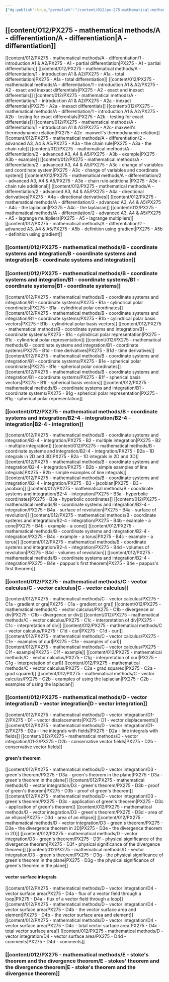 ```yaml
---
{"dg-publish":true,"permalink":"/content/012/px-275-mathematical-methods/px-275-0-mathematical-methods/","created":"2024-11-25T10:50:32.000+00:00","updated":"2024-11-26T20:12:03.433+00:00"}
---
```


## [[content/012/PX275 - mathematical methods/A - differentiation/A - differentiation\|A - differentiation]]
[[content/012/PX275 - mathematical methods/A - differentiation/1 - introduction A1 & A2/PX275 - A1 - partial differentiation\|PX275 - A1 - partial differentiation]]
[[content/012/PX275 - mathematical methods/A - differentiation/1 - introduction A1 & A2/PX275 - A1a - total differentiation\|PX275 - A1a - total differentiation]]
[[content/012/PX275 - mathematical methods/A - differentiation/1 - introduction A1 & A2/PX275 - A2 - exact and inexact differentials\|PX275 - A2 - exact and inexact differentials]]
[[content/012/PX275 - mathematical methods/A - differentiation/1 - introduction A1 & A2/PX275 - A2a - inexact differentials\|PX275 - A2a - inexact differentials]]
[[content/012/PX275 - mathematical methods/A - differentiation/1 - introduction A1 & A2/PX275 - A2b - testing for exact differentials\|PX275 - A2b - testing for exact differentials]]
[[content/012/PX275 - mathematical methods/A - differentiation/1 - introduction A1 & A2/PX275 - A2c- maxwell's thermodynamic relation\|PX275 - A2c- maxwell's thermodynamic relation]]
[[content/012/PX275 - mathematical methods/A - differentiation/2 - advanced A3, A4 & A5/PX275 - A3a - the chain rule\|PX275 - A3a - the chain rule]]
[[content/012/PX275 - mathematical methods/A - differentiation/2 - advanced A3, A4 & A5/PX275 - A3b - example\|PX275 - A3b - example]]
[[content/012/PX275 - mathematical methods/A - differentiation/2 - advanced A3, A4 & A5/PX275 - A3c - change of variables and coordinate system\|PX275 - A3c - change of variables and coordinate system]]
[[content/012/PX275 - mathematical methods/A - differentiation/2 - advanced A3, A4 & A5/PX275 - A3e - chain rule additional\|PX275 - A3e - chain rule additional]]
[[content/012/PX275 - mathematical methods/A - differentiation/2 - advanced A3, A4 & A5/PX275 - A4a - directional derivatives\|PX275 - A4a - directional derivatives]]
[[content/012/PX275 - mathematical methods/A - differentiation/2 - advanced A3, A4 & A5/PX275 - A4c - the laplacian\|PX275 - A4c - the laplacian]]
[[content/012/PX275 - mathematical methods/A - differentiation/2 - advanced A3, A4 & A5/PX275 - A5 - lagrange multipliers\|PX275 - A5 - lagrange multipliers]]
[[content/012/PX275 - mathematical methods/A - differentiation/2 - advanced A3, A4 & A5/PX275 - A5b - definition using gradient\|PX275 - A5b - definition using gradient]]
### [[content/012/PX275 - mathematical methods/B - coordinate systems and integration/B - coordinate systems and integration\|B - coordinate systems and integration]]
### [[content/012/PX275 - mathematical methods/B - coordinate systems and integration/B1 - coordinate systems/B1 - coordinate systems\|B1 - coordinate systems]]
[[content/012/PX275 - mathematical methods/B - coordinate systems and integration/B1 - coordinate systems/PX275 - B1a - cylindrical polar coordinates\|PX275 - B1a - cylindrical polar coordinates]]
[[content/012/PX275 - mathematical methods/B - coordinate systems and integration/B1 - coordinate systems/PX275 - B1b - cylindrical polar basis vectors\|PX275 - B1b - cylindrical polar basis vectors]]
[[content/012/PX275 - mathematical methods/B - coordinate systems and integration/B1 - coordinate systems/PX275 - B1c - cylindrical polar representation\|PX275 - B1c - cylindrical polar representation]]
[[content/012/PX275 - mathematical methods/B - coordinate systems and integration/B1 - coordinate systems/PX275 - B1d - time derivatives\|PX275 - B1d - time derivatives]]
[[content/012/PX275 - mathematical methods/B - coordinate systems and integration/B1 - coordinate systems/PX275 - B1e - spherical polar coordinates\|PX275 - B1e - spherical polar coordinates]]
[[content/012/PX275 - mathematical methods/B - coordinate systems and integration/B1 - coordinate systems/PX275 - B1f - spherical basis vectors\|PX275 - B1f - spherical basis vectors]]
[[content/012/PX275 - mathematical methods/B - coordinate systems and integration/B1 - coordinate systems/PX275 - B1g - spherical polar representation\|PX275 - B1g - spherical polar representation]]
### [[content/012/PX275 - mathematical methods/B - coordinate systems and integration/B2-4  - integration/B2-4 - integration\|B2-4 - integration]]
[[content/012/PX275 - mathematical methods/B - coordinate systems and integration/B2-4  - integration/PX275 - B2 - multiple integration\|PX275 - B2 - multiple integration]]
[[content/012/PX275 - mathematical methods/B - coordinate systems and integration/B2-4  - integration/PX275 - B2a - 1D integrals in 2D and 3D\|PX275 - B2a - 1D integrals in 2D and 3D]]
[[content/012/PX275 - mathematical methods/B - coordinate systems and integration/B2-4  - integration/PX275 - B2b - simple examples of line integrals\|PX275 - B2b - simple examples of line integrals]]
[[content/012/PX275 - mathematical methods/B - coordinate systems and integration/B2-4  - integration/PX275 - B3 - jacobian\|PX275 - B3 - jacobian]]
[[content/012/PX275 - mathematical methods/B - coordinate systems and integration/B2-4  - integration/PX275 - B3a - hyperbolic coordinates\|PX275 - B3a - hyperbolic coordinates]]
[[content/012/PX275 - mathematical methods/B - coordinate systems and integration/B2-4  - integration/PX275 - B4a - surface of revolution\|PX275 - B4a - surface of revolution]]
[[content/012/PX275 - mathematical methods/B - coordinate systems and integration/B2-4  - integration/PX275 - B4b - example - a cone\|PX275 - B4b - example - a cone]]
[[content/012/PX275 - mathematical methods/B - coordinate systems and integration/B2-4  - integration/PX275 - B4c - example - a torus\|PX275 - B4c - example - a torus]]
[[content/012/PX275 - mathematical methods/B - coordinate systems and integration/B2-4  - integration/PX275 - B4d - volumes of revolution\|PX275 - B4d - volumes of revolution]]
[[content/012/PX275 - mathematical methods/B - coordinate systems and integration/B2-4  - integration/PX275 - B4e - pappus's first theorem\|PX275 - B4e - pappus's first theorem]]
### [[content/012/PX275 - mathematical methods/C - vector calculus/C - vector calculus\|C - vector calculus]]
[[content/012/PX275 - mathematical methods/C - vector calculus/PX275 - C1a - gradient or gra\|PX275 - C1a - gradient or gra]]
[[content/012/PX275 - mathematical methods/C - vector calculus/PX275 - C1b - divergence or div\|PX275 - C1b - divergence or div]]
[[content/012/PX275 - mathematical methods/C - vector calculus/PX275 - C1c - interpretation of div\|PX275 - C1c - interpretation of div]]
[[content/012/PX275 - mathematical methods/C - vector calculus/PX275 - C1d - curl\|PX275 - C1d - curl]]
[[content/012/PX275 - mathematical methods/C - vector calculus/PX275 - C1e - examples of curl\|PX275 - C1e - examples of curl]]
[[content/012/PX275 - mathematical methods/C - vector calculus/PX275 - C1f - example\|PX275 - C1f - example]]
[[content/012/PX275 - mathematical methods/C - vector calculus/PX275 - C1g - interpretation of curl\|PX275 - C1g - interpretation of curl]]
[[content/012/PX275 - mathematical methods/C - vector calculus/PX275 - C2a - grad squared\|PX275 - C2a - grad squared]]
[[content/012/PX275 - mathematical methods/C - vector calculus/PX275 - C2b - examples of using the laplacian\|PX275 - C2b - examples of using the laplacian]]
### [[content/012/PX275 - mathematical methods/D - vector integration/D - vector integration\|D - vector integration]]
[[content/012/PX275 - mathematical methods/D - vector integration/D1-2/PX275 - D1 - vector displacements\|PX275 - D1 - vector displacements]]
[[content/012/PX275 - mathematical methods/D - vector integration/D1-2/PX275 - D2a - line integrals with fields\|PX275 - D2a - line integrals with fields]]
[[content/012/PX275 - mathematical methods/D - vector integration/D1-2/PX275 - D2b - conservative vector fields\|PX275 - D2b - conservative vector fields]]
#### green's theorem
[[content/012/PX275 - mathematical methods/D - vector integration/D3 - green's theorem/PX275 - D3a - green's theorem in the plane\|PX275 - D3a - green's theorem in the plane]]
[[content/012/PX275 - mathematical methods/D - vector integration/D3 - green's theorem/PX275 - D3b - proof of green's theorem\|PX275 - D3b - proof of green's theorem]]
[[content/012/PX275 - mathematical methods/D - vector integration/D3 - green's theorem/PX275 - D3c - application of green's theorem\|PX275 - D3c - application of green's theorem]]
[[content/012/PX275 - mathematical methods/D - vector integration/D3 - green's theorem/PX275 - D3d - area of an ellipse\|PX275 - D3d - area of an ellipse]]
[[content/012/PX275 - mathematical methods/D - vector integration/D3 - green's theorem/PX275 - D3e - the divergence theorem in 2D\|PX275 - D3e - the divergence theorem in 2D]]
[[content/012/PX275 - mathematical methods/D - vector integration/D3 - green's theorem/PX275 - D3f - physical significance of the divergence theorem\|PX275 - D3f - physical significance of the divergence theorem]]
[[content/012/PX275 - mathematical methods/D - vector integration/D3 - green's theorem/PX275 - D3g - the physical significance of green's theorem in the plane\|PX275 - D3g - the physical significance of green's theorem in the plane]]
#### vector surface integrals
[[content/012/PX275 - mathematical methods/D - vector integration/D4 - vector surface area/PX275 - D4a - flux of a vector field through a loop\|PX275 - D4a - flux of a vector field through a loop]]
[[content/012/PX275 - mathematical methods/D - vector integration/D4 - vector surface area/PX275 - D4b  - the vector surface area and element\|PX275 - D4b  - the vector surface area and element]]
[[content/012/PX275 - mathematical methods/D - vector integration/D4 - vector surface area/PX275 - D4c - total vector surface area\|PX275 - D4c - total vector surface area]]
[[content/012/PX275 - mathematical methods/D - vector integration/D4 - vector surface area/PX275 - D4d - comments\|PX275 - D4d - comments]]
### [[content/012/PX275 - mathematical methods/E - stoke's theorem and the divergence theorem/E - stokes' theorem and the divergence theorem\|E - stoke's theorem and the divergence theorem]]

